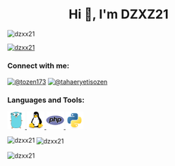 <h1 align="center">Hi 👋, I'm DZXZ21</h1>






<p align="left"> <img src="https://komarev.com/ghpvc/?username=dzxx21&label=Profile%20views&color=0e75b6&style=flat" alt="dzxx21" /> </p>

<p align="left"> <a href="https://github.com/ryo-ma/github-profile-trophy"><img src="https://github-profile-trophy.vercel.app/?username=dzxx21" alt="dzxx21" /></a> </p>

<h3 align="left">Connect with me:</h3>
<p align="left">
<a href="https://twitter.com/@tozen173" target="blank"><img align="center" src="https://raw.githubusercontent.com/rahuldkjain/github-profile-readme-generator/master/src/images/icons/Social/twitter.svg" alt="@tozen173" height="30" width="40" /></a>
<a href="https://medium.com/@tahaeryetisozen" target="blank"><img align="center" src="https://raw.githubusercontent.com/rahuldkjain/github-profile-readme-generator/master/src/images/icons/Social/medium.svg" alt="@tahaeryetisozen" height="30" width="40" /></a>
</p>
<script src="https://tryhackme.com/badge/1267170"></script>
<h3 align="left">Languages and Tools:</h3>
<p align="left"> <a href="https://golang.org" target="_blank" rel="noreferrer"> <img src="https://raw.githubusercontent.com/devicons/devicon/master/icons/go/go-original.svg" alt="go" width="40" height="40"/> </a> <a href="https://www.linux.org/" target="_blank" rel="noreferrer"> <img src="https://raw.githubusercontent.com/devicons/devicon/master/icons/linux/linux-original.svg" alt="linux" width="40" height="40"/> </a> <a href="https://www.php.net" target="_blank" rel="noreferrer"> <img src="https://raw.githubusercontent.com/devicons/devicon/master/icons/php/php-original.svg" alt="php" width="40" height="40"/> </a> <a href="https://www.python.org" target="_blank" rel="noreferrer"> <img src="https://raw.githubusercontent.com/devicons/devicon/master/icons/python/python-original.svg" alt="python" width="40" height="40"/> </a> </p>

<p><img align="left" src="https://github-readme-stats.vercel.app/api/top-langs?username=dzxx21&show_icons=true&locale=en&layout=compact" alt="dzxx21" /></p>

<p>&nbsp;<img align="center" src="https://github-readme-stats.vercel.app/api?username=dzxx21&show_icons=true&locale=en" alt="dzxx21" /></p>

<p><img align="center" src="https://github-readme-streak-stats.herokuapp.com/?user=dzxx21&" alt="dzxx21" /></p>
